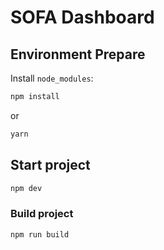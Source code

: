 # SOFA Dashboard

## Environment Prepare

Install `node_modules`:

```bash
npm install
```

or

```bash
yarn
```

## Start project

```bash
npm dev
```

### Build project

```bash
npm run build
```
